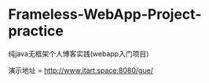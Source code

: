 # Frameless-WebApp-Project-practice
纯java无框架个人博客实践(webapp入门项目)

演示地址 = http://www.itart.space:8080/gue/
